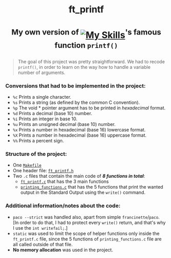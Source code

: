 # <p align="center">**ft_printf**</p>
# <p align="center"> <sup>My own version of </sup> [![My Skills](https://skillicons.dev/icons?i=c)](https://skillicons.dev)<sup>'s famous function `printf()`</sup> </p>

> The goal of this project was pretty straightforward. We had to recode `printf()`, in order to learn on the way how to handle a variable number of arguments.

### **Conversions** that had to be implemented in the project:
* `%c` Prints a single character.
* `%s` Prints a string (as defined by the common C convention).
* `%p` The void * pointer argument has to be printed in *hexadecimal* format.
* `%d` Prints a decimal (base 10) number.
* `%i` Prints an integer in base 10.
* `%u` Prints an unsigned decimal (base 10) number.
* `%x` Prints a number in hexadecimal (base 16) lowercase format.
* `%X` Prints a number in hexadecimal (base 16) uppercase format.
* `%%` Prints a percent sign.<br>

### Structure of the project: 
- One [`Makefile`](https://github.com/MaryKateEvan/ft_printf/blob/main/Makefile)
- One header file: [`ft_printf.h`](https://github.com/MaryKateEvan/ft_printf/blob/main/ft_printf.h)
- Two `.c` files that contain the main code of ***8 functions in total***:
	- [`ft_printf.c`](https://github.com/MaryKateEvan/ft_printf/blob/main/ft_printf.c) that has the 3 main functions
	- [`printing_functions.c`](https://github.com/MaryKateEvan/ft_printf/blob/main/printing_functions.c) that has the 5 functions that print the wanted output in the Standard Output using the `write()` command.

### Additional information/notes about the code: 
- `paco --strict` was handled also, apart from simple `francinette`/`paco`. <br>
	[In order to do that, I had to protect every `write()` return, and that's why I use the `int writefail;`.]
- `static` was used to limit the scope of helper functions only inside the `ft_printf.c` file, since the 5 functions of `printing_functions.c` file are all called outside of that file. 
- **No memory allocation** was used in the project. 

